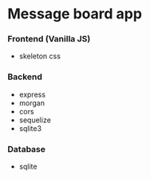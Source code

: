 # Message board app

### Frontend (Vanilla JS)

- skeleton css

### Backend

- express
- morgan
- cors
- sequelize
- sqlite3

### Database

- sqlite
